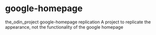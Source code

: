 # google-homepage
the_odin_project google-homepage replication
A project to replicate the appearance, not the functionality of the google homepage
